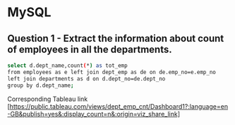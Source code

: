 # MySQL
## Question 1 - Extract the information about count of employees in all the departments.

```sh
select d.dept_name,count(*) as tot_emp 
from employees as e left join dept_emp as de on de.emp_no=e.emp_no 
left join departments as d on d.dept_no=de.dept_no
group by d.dept_name;
```
Corresponding Tableau link
[https://public.tableau.com/views/dept_emp_cnt/Dashboard1?:language=en-GB&publish=yes&:display_count=n&:origin=viz_share_link]
